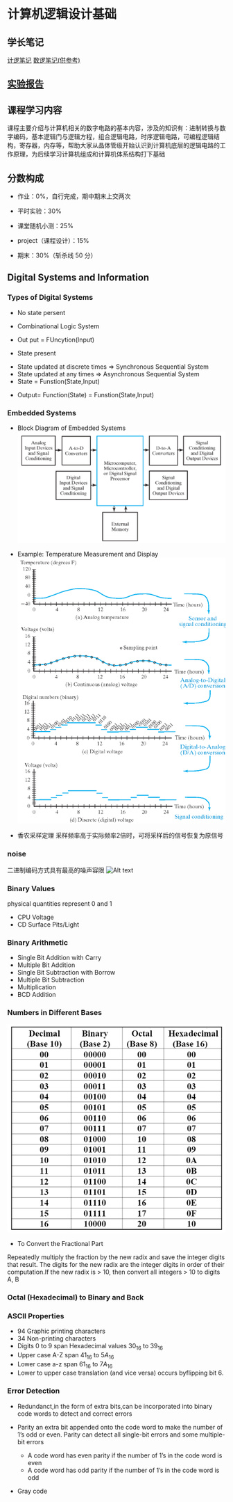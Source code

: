 # 计算机逻辑设计基础

## 学长笔记

[计逻笔记](https://note.hobbitqia.cc/Logic/)
[数逻笔记(供参考)](https://note.isshikih.top/cour_note/D2QD_DigitalDesign/)

## [实验报告](https://github.com/HobbitQia/ZJU-Courses-Resources/blob/master/%E8%AE%A1%E7%AE%97%E6%9C%BA%E9%80%BB%E8%BE%91%E8%AE%BE%E8%AE%A1%E5%9F%BA%E7%A1%80/%E8%AE%A1%E9%80%BB%E5%AE%9E%E9%AA%8C%E6%8A%A5%E5%91%8A/%E8%AE%A1%E7%AE%97%E6%9C%BA%E9%80%BB%E8%BE%91%E8%AE%BE%E8%AE%A1%E5%9F%BA%E7%A1%80_%E8%AF%84%E5%88%86%E6%A0%87%E5%87%86%E4%B8%8E%E5%AE%9E%E9%AA%8C%E6%8A%A5%E5%91%8A%E6%A8%A1%E6%9D%BF.doc)

## 课程学习内容

课程主要介绍与计算机相关的数字电路的基本内容，涉及的知识有：进制转换与数字编码，基本逻辑门与逻辑方程，组合逻辑电路，时序逻辑电路，可编程逻辑结构，寄存器，内存等，帮助大家从晶体管级开始认识到计算机底层的逻辑电路的工作原理，为后续学习计算机组成和计算机体系结构打下基础

## 分数构成

* 作业：0%，自行完成，期中期末上交两次
* 平时实验：30%
* 课堂随机小测：25%

* project（课程设计）：15%
* 期末：30%（斩杀线 50 分）

## Digital Systems and Information

### Types of Digital Systems

* No state persent
<!-- 组合逻辑电路 -->

  * Combinational Logic System
  * Out put = FUncytion(Input)

* State present
<!-- 时序逻辑电路 -->
  * State updated at discrete times => Synchronous Sequential System
  * State updated at any times => Asynchronous Sequential System
  * State = Funstion(State,Input)
  <!-- 同步：周期更新 -->
  * Output= Function(State) = Funstion(State,Input)
  <!-- 异步：随时更新 -->


### Embedded Systems
<!-- 嵌入式系统 -->

* Block Diagram of Embedded Systems
![Alt text](images/image1.png)

* Example: Temperature Measurement and Display
![Alt text](images/image2.png)

* 香农采样定理
采样频率高于实际频率2倍时，可将采样后的信号恢复为原信号

### noise
二进制编码方式具有最高的噪声容限
![Alt text](images/image4.png)

### Binary Values

physical quantities represent 0 and 1

* CPU Voltage
* CD Surface Pits/Light

### Binary Arithmetic

* Single Bit Addition with Carry
* Multiple Bit Addition
* Single Bit Subtraction with Borrow
* Multiple Bit Subtraction
* Multiplication
* BCD Addition

### Numbers in Different Bases

![Alt text](images/image3.png)

* To Convert the Fractional Part

Repeatedly multiply the fraction by the new radix and save the integer digits that result.  The digits for the new radix are the integer digits in order of their computation.If the new radix is > 10, then convert all integers > 10 to digits A, B

### Octal (Hexadecimal) to Binary and Back

### ASCII Properties

* 94 Graphic printing characters
* 34 Non-printing characters
* Digits 0 to 9 span Hexadecimal values $30_{16}$ to $39_{16}$
* Upper case A-Z span $41_{16}$ to $5A_{16}$
* Lower case a-z span $61_{16}$ to $7A_{16}$
* Lower to upper case translation (and vice versa) occurs byflipping bit 6.

### Error Detection

* Redundanct,in the form of extra bits,can be incorporated into binary code words to detect and correct errors
* Parity
an extra bit appended onto the code word to make the number of 1’s odd or even.
Parity can detect all single-bit errors and some multiple-bit errors
  * A code word has even parity if the number of 1’s in the code word is even
  * A code word has odd parity if the number of 1’s in the code word is odd

* Gray code
